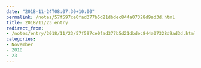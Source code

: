 ```yaml
---
date: "2018-11-24T08:07:30+10:00"
permalink: /notes/57f597ce0fad377b5d21dbdec844a07328d9ad3d.html
title: 2018/11/23 entry
redirect_from:
- /notes/entry/2018/11/23/57f597ce0fad377b5d21dbdec844a07328d9ad3d.html
categories:
- November
- 2018
- 23
---
```

